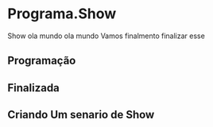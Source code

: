 # Programa.Show

 Show
ola mundo
ola mundo
Vamos finalmento finalizar esse

## Programação

## Finalizada

## Criando Um senario de Show
